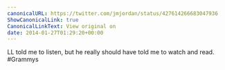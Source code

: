```yaml
---
canonicalURL: https://twitter.com/jmjordan/status/427614266683047936
ShowCanonicalLink: true
CanonicalLinkText: View original on
date: 2014-01-27T01:29:20+00:00
---
```

LL told me to listen, but he really should have told me to watch and read. #Grammys
